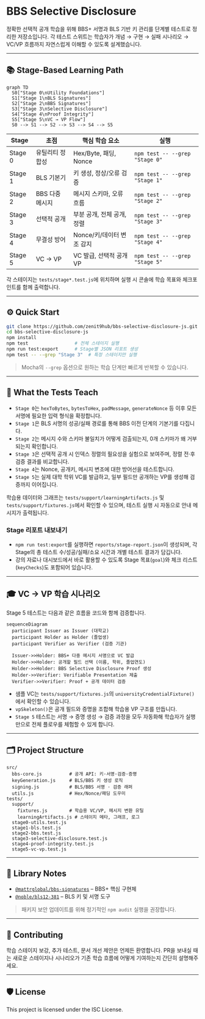 # BBS Selective Disclosure

정확한 선택적 공개 학습을 위해 BBS+ 서명과 BLS 기반 키 관리를 단계별 테스트로 정리한 저장소입니다. 각 테스트 스위트는 학습자가 개념 → 구현 → 실패 시나리오 → VC/VP 흐름까지 자연스럽게 이해할 수 있도록 설계했습니다.

---

## 📚 Stage-Based Learning Path

```mermaid
graph TD
  S0["Stage 0\nUtility Foundations"]
  S1["Stage 1\nBLS Signatures"]
  S2["Stage 2\nBBS Signatures"]
  S3["Stage 3\nSelective Disclosure"]
  S4["Stage 4\nProof Integrity"]
  S5["Stage 5\nVC → VP Flow"]
  S0 --> S1 --> S2 --> S3 --> S4 --> S5
```

| Stage | 초점 | 핵심 학습 요소 | 실행 |
| --- | --- | --- | --- |
| Stage 0 | 유틸리티 정합성 | Hex/Byte, 패딩, Nonce | `npm test -- --grep "Stage 0"` |
| Stage 1 | BLS 기본기 | 키 생성, 정상/오류 검증 | `npm test -- --grep "Stage 1"` |
| Stage 2 | BBS 다중 메시지 | 메시지 스키마, 오류 흐름 | `npm test -- --grep "Stage 2"` |
| Stage 3 | 선택적 공개 | 부분 공개, 전체 공개, 정렬 | `npm test -- --grep "Stage 3"` |
| Stage 4 | 무결성 방어 | Nonce/키/데이터 변조 감지 | `npm test -- --grep "Stage 4"` |
| Stage 5 | VC → VP | VC 발급, 선택적 공개 VP | `npm test -- --grep "Stage 5"` |

각 스테이지는 `tests/stage*.test.js`에 위치하며 실행 시 콘솔에 학습 목표와 체크포인트를 함께 출력합니다.

---

## ⚙️ Quick Start

```bash
git clone https://github.com/zenit9hub/bbs-selective-disclosure-js.git
cd bbs-selective-disclosure-js
npm install
npm test                 # 전체 스테이지 실행
npm run test:export      # Stage별 JSON 리포트 생성
npm test -- --grep "Stage 3"  # 특정 스테이지만 실행
```

> Mocha의 `--grep` 옵션으로 원하는 학습 단계만 빠르게 반복할 수 있습니다.

---

## 🧪 What the Tests Teach

- `Stage 0`는 `hexToBytes`, `bytesToHex`, `padMessage`, `generateNonce` 등 이후 모든 서명에 필요한 입력 형식을 확정합니다.
- `Stage 1`은 BLS 서명의 성공/실패 경로를 통해 BBS 이전 단계의 기본기를 다집니다.
- `Stage 2`는 메시지 수와 스키마 불일치가 어떻게 검출되는지, 0개 스키마가 왜 거부되는지 확인합니다.
- `Stage 3`은 선택적 공개 시 인덱스 정렬의 필요성을 실험으로 보여주며, 정렬 전·후 검증 결과를 비교합니다.
- `Stage 4`는 Nonce, 공개키, 메시지 변조에 대한 방어선을 테스트합니다.
- `Stage 5`는 실제 대학 학위 VC를 발급하고, 일부 필드만 공개하는 VP를 생성해 검증까지 이어집니다.

학습용 데이터와 그래프는 `tests/support/learningArtifacts.js` 및 `tests/support/fixtures.js`에서 확인할 수 있으며, 테스트 실행 시 자동으로 안내 메시지가 출력됩니다.

### Stage 리포트 내보내기

- `npm run test:export`를 실행하면 `reports/stage-report.json`이 생성되며, 각 Stage의 총 테스트 수/성공/실패/소요 시간과 개별 테스트 결과가 담깁니다.
- 강의 자료나 대시보드에서 바로 활용할 수 있도록 Stage 목표(`goal`)와 체크 리스트(`keyChecks`)도 포함되어 있습니다.

---

## 🎓 VC → VP 학습 시나리오

Stage 5 테스트는 다음과 같은 흐름을 코드와 함께 검증합니다.

```mermaid
sequenceDiagram
  participant Issuer as Issuer (대학교)
  participant Holder as Holder (졸업생)
  participant Verifier as Verifier (검증 기관)

  Issuer->>Holder: BBS+ 다중 메시지 서명으로 VC 발급
  Holder->>Holder: 공개할 필드 선택 (이름, 학위, 졸업연도)
  Holder->>Holder: BBS Selective Disclosure Proof 생성
  Holder->>Verifier: Verifiable Presentation 제출
  Verifier->>Verifier: Proof + 공개 데이터 검증
```

- 샘플 VC는 `tests/support/fixtures.js`의 `universityCredentialFixture()`에서 확인할 수 있습니다.
- `vpSkeleton()`은 공개 필드와 증명을 조합해 학습용 VP 구조를 만듭니다.
- `Stage 5` 테스트는 서명 → 증명 생성 → 검증 과정을 모두 자동화해 학습자가 실행만으로 전체 플로우를 체험할 수 있게 합니다.

---

## 🗂 Project Structure

```
src/
  bbs-core.js          # 공개 API: 키·서명·검증·증명
  keyGeneration.js     # BLS/BBS 키 생성 로직
  signing.js           # BLS/BBS 서명 · 검증 래퍼
  utils.js             # Hex/Nonce/패딩 도우미
tests/
  support/
    fixtures.js        # 학습용 VC/VP, 메시지 변환 유틸
    learningArtifacts.js # 스테이지 메타, 그래프, 로그
  stage0-utils.test.js
  stage1-bls.test.js
  stage2-bbs.test.js
  stage3-selective-disclosure.test.js
  stage4-proof-integrity.test.js
  stage5-vc-vp.test.js
```

---

## 🔗 Library Notes

- [`@mattrglobal/bbs-signatures`](https://github.com/mattrglobal/bbs-signatures) – BBS+ 핵심 구현체
- [`@noble/bls12-381`](https://github.com/paulmillr/noble-bls12-381) – BLS 키 및 서명 도구

> 패키지 보안 업데이트를 위해 정기적인 `npm audit` 실행을 권장합니다.

---

## 🤝 Contributing

학습 스테이지 보강, 추가 테스트, 문서 개선 제안은 언제든 환영합니다. PR을 보내실 때는 새로운 스테이지나 시나리오가 기존 학습 흐름에 어떻게 기여하는지 간단히 설명해주세요.

---

## 🛡 License

This project is licensed under the ISC License.

